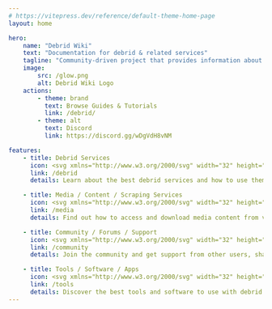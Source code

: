 ```yaml
---
# https://vitepress.dev/reference/default-theme-home-page
layout: home

hero:
    name: "Debrid Wiki"
    text: "Documentation for debrid & related services"
    tagline: "Community-driven project that provides information about debrid services and related tools"
    image:
        src: /glow.png
        alt: Debrid Wiki Logo
    actions:
        - theme: brand
          text: Browse Guides & Tutorials
          link: /debrid/
        - theme: alt
          text: Discord
          link: https://discord.gg/wDgVdH8vNM

features:
    - title: Debrid Services
      icon: <svg xmlns="http://www.w3.org/2000/svg" width="32" height="32" viewBox="0 0 24 24"><path fill="currentColor" d="M12 19c0 .34.03.67.08 1H6.5c-1.5 0-2.81-.5-3.89-1.57C1.54 17.38 1 16.09 1 14.58c0-1.3.39-2.46 1.17-3.48S4 9.43 5.25 9.15c.42-1.53 1.25-2.77 2.5-3.72S10.42 4 12 4c1.95 0 3.6.68 4.96 2.04C18.32 7.4 19 9.05 19 11c1.15.13 2.1.63 2.86 1.5c.06.05.1.13.14.19c-.9-.44-1.92-.69-3-.69c-3.87 0-7 3.13-7 7m11.83 1.64l-1 1.73c-.07.13-.2.13-.33.13l-1.23-.5c-.27.18-.54.34-.84.47l-.19 1.32c-.02.12-.13.21-.24.21h-2c-.14 0-.24-.09-.26-.21l-.19-1.32c-.31-.12-.59-.29-.85-.47l-1.24.5c-.12 0-.25 0-.31-.13l-1-1.73a.26.26 0 0 1 .06-.32l1.06-.82a4.193 4.193 0 0 1 0-1l-1.06-.82a.248.248 0 0 1-.06-.32l1-1.73c.07-.13.2-.13.31-.13l1.24.5c.26-.18.55-.34.85-.47l.19-1.32A.26.26 0 0 1 18 14h2c.11 0 .22.09.23.21l.19 1.32c.31.12.58.29.85.47l1.23-.5c.13 0 .26 0 .32.13l1 1.73c.06.11.03.24-.06.32l-1.06.82c.03.17.04.33.04.5s-.02.33-.04.5l1.07.82c.09.08.12.21.06.32M20.5 19c0-.83-.68-1.5-1.5-1.5s-1.5.67-1.5 1.5s.66 1.5 1.5 1.5s1.5-.67 1.5-1.5"/></svg>
      link: /debrid
      details: Learn about the best debrid services and how to use them to download files from file hosting sites.

    - title: Media / Content / Scraping Services
      icon: <svg xmlns="http://www.w3.org/2000/svg" width="32" height="32" viewBox="0 0 24 24"><g fill="none" stroke="currentColor" stroke-width="1.5"><path stroke-linecap="round" stroke-linejoin="round" d="M7 21h10M13.5 7v4m0 2v-2m0 0l1.37-1.566M17 7l-2.13 2.434m0 0L17 13M9.5 7l-3 4.5H10V13"/><path d="M2 16.4V3.6a.6.6 0 0 1 .6-.6h18.8a.6.6 0 0 1 .6.6v12.8a.6.6 0 0 1-.6.6H2.6a.6.6 0 0 1-.6-.6Z"/></g></svg>
      link: /media
      details: Find out how to access and download media content from various sources, including streaming services and torrent sites.

    - title: Community / Forums / Support
      icon: <svg xmlns="http://www.w3.org/2000/svg" width="32" height="32" viewBox="0 0 24 24"><path fill="none" stroke="currentColor" stroke-linecap="round" stroke-linejoin="round" stroke-width="1.5" d="M7 18v-1a5 5 0 0 1 5-5v0a5 5 0 0 1 5 5v1M1 18v-1a3 3 0 0 1 3-3v0m19 4v-1a3 3 0 0 0-3-3v0m-8-2a3 3 0 1 0 0-6a3 3 0 0 0 0 6m-8 2a2 2 0 1 0 0-4a2 2 0 0 0 0 4m16 0a2 2 0 1 0 0-4a2 2 0 0 0 0 4"/></svg>
      link: /community
      details: Join the community and get support from other users, share your knowledge and help others with their questions.

    - title: Tools / Software / Apps
      icon: <svg xmlns="http://www.w3.org/2000/svg" width="32" height="32" viewBox="0 0 32 32"><path fill="currentColor" d="m23.1 16l6.3-6.3c.8-.8.8-2 0-2.8l-4.2-4.2c-.8-.8-2-.8-2.8 0L16 8.9L9.7 2.6c-.8-.8-2-.8-2.8 0L2.6 6.8c-.8.8-.8 2 0 2.8L8.9 16L2 22.9V30h7.1l6.9-6.9l6.3 6.3c.8.8 2 .8 2.8 0l4.2-4.2c.8-.8.8-2 0-2.8zm.7-12L28 8.2l-6.3 6.3l-4.2-4.2zM8.2 28H4v-4.2l6.3-6.3l4.2 4.2zm15.6 0L4 8.2L8.2 4l3.5 3.5l-2.1 2.1L11 11l2.1-2.1l4.2 4.2l-2.1 2.1l1.4 1.4l2.1-2.1l4.2 4.2l-1.9 2.2l1.4 1.4l2.1-2.1l3.5 3.5z"/></svg>
      link: /tools
      details: Discover the best tools and software to use with debrid services, including download managers and media players.
---
```

